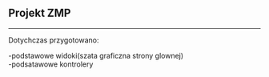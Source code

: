 <h2>Projekt ZMP</h2>
<hr />
<p>Dotychczas przygotowano:</p>
-podstawowe widoki(szata graficzna strony glownej)<br/> 
-podsatawowe kontrolery <br/>
